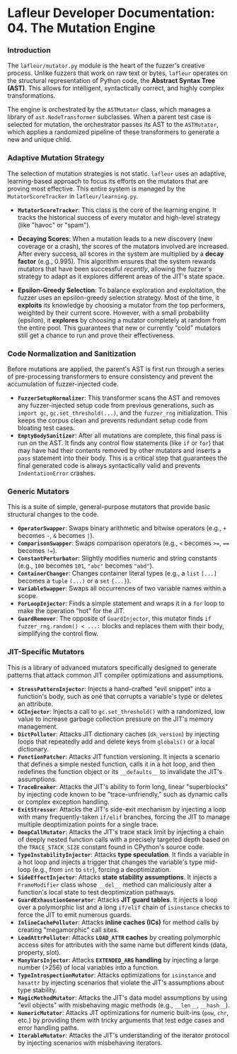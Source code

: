 # Lafleur Developer Documentation: 04. The Mutation Engine

### Introduction

The `lafleur/mutator.py` module is the heart of the fuzzer's creative process. Unlike fuzzers that work on raw text or bytes, `lafleur` operates on the structural representation of Python code, the **Abstract Syntax Tree (AST)**. This allows for intelligent, syntactically correct, and highly complex transformations.

The engine is orchestrated by the `ASTMutator` class, which manages a library of `ast.NodeTransformer` subclasses. When a parent test case is selected for mutation, the orchestrator passes its AST to the `ASTMutator`, which applies a randomized pipeline of these transformers to generate a new and unique child.

### Adaptive Mutation Strategy

The selection of mutation strategies is not static. `lafleur` uses an adaptive, learning-based approach to focus its efforts on the mutators that are proving most effective. This entire system is managed by the `MutatorScoreTracker` in `lafleur/learning.py`.

* **`MutatorScoreTracker`**: This class is the core of the learning engine. It tracks the historical success of every mutator and high-level strategy (like "havoc" or "spam").

* **Decaying Scores**: When a mutation leads to a new discovery (new coverage or a crash), the scores of the mutators involved are increased. After every success, all scores in the system are multiplied by a **decay factor** (e.g., 0.995). This algorithm ensures that the system rewards mutators that have been successful *recently*, allowing the fuzzer's strategy to adapt as it explores different areas of the JIT's state space.

* **Epsilon-Greedy Selection**: To balance exploration and exploitation, the fuzzer uses an epsilon-greedy selection strategy. Most of the time, it **exploits** its knowledge by choosing a mutator from the top performers, weighted by their current score. However, with a small probability (epsilon), it **explores** by choosing a mutator completely at random from the entire pool. This guarantees that new or currently "cold" mutators still get a chance to run and prove their effectiveness.

### Code Normalization and Sanitization

Before mutations are applied, the parent's AST is first run through a series of pre-processing transformers to ensure consistency and prevent the accumulation of fuzzer-injected code.

* **`FuzzerSetupNormalizer`**: This transformer scans the AST and removes any fuzzer-injected setup code from previous generations, such as `import gc`, `gc.set_threshold(...)`, and the `fuzzer_rng` initialization. This keeps the corpus clean and prevents redundant setup code from bloating test cases.
* **`EmptyBodySanitizer`**: After all mutations are complete, this final pass is run on the AST. It finds any control flow statements (like `if` or `for`) that may have had their contents removed by other mutators and inserts a `pass` statement into their body. This is a critical step that guarantees the final generated code is always syntactically valid and prevents `IndentationError` crashes.

### Generic Mutators

This is a suite of simple, general-purpose mutators that provide basic structural changes to the code.

* **`OperatorSwapper`**: Swaps binary arithmetic and bitwise operators (e.g., `+` becomes `-`, `&` becomes `|`).
* **`ComparisonSwapper`**: Swaps comparison operators (e.g., `<` becomes `>=`, `==` becomes `!=`).
* **`ConstantPerturbator`**: Slightly modifies numeric and string constants (e.g., `100` becomes `101`, `"abc"` becomes `"abd"`).
* **`ContainerChanger`**: Changes container literal types (e.g., a `list` `[...]` becomes a `tuple` `(...)` or a `set` `{...}`).
* **`VariableSwapper`**: Swaps all occurrences of two variable names within a scope.
* **`ForLoopInjector`**: Finds a simple statement and wraps it in a `for` loop to make the operation "hot" for the JIT.
* **`GuardRemover`**: The opposite of `GuardInjector`, this mutator finds `if fuzzer_rng.random() < ...:` blocks and replaces them with their body, simplifying the control flow.

### JIT-Specific Mutators

This is a library of advanced mutators specifically designed to generate patterns that attack common JIT compiler optimizations and assumptions.

* **`StressPatternInjector`**: Injects a hand-crafted "evil snippet" into a function's body, such as one that corrupts a variable's type or deletes an attribute.
* **`GCInjector`**: Injects a call to `gc.set_threshold()` with a randomized, low value to increase garbage collection pressure on the JIT's memory management.
* **`DictPolluter`**: Attacks JIT dictionary caches (`dk_version`) by injecting loops that repeatedly add and delete keys from `globals()` or a local dictionary.
* **`FunctionPatcher`**: Attacks JIT function versioning. It injects a scenario that defines a simple nested function, calls it in a hot loop, and then redefines the function object or its `__defaults__` to invalidate the JIT's assumptions.
* **`TraceBreaker`**: Attacks the JIT's ability to form long, linear "superblocks" by injecting code known to be "trace-unfriendly," such as dynamic calls or complex exception handling.
* **`ExitStresser`**: Attacks the JIT's side-exit mechanism by injecting a loop with many frequently-taken `if/elif` branches, forcing the JIT to manage multiple deoptimization points for a single trace.
* **`DeepCallMutator`**: Attacks the JIT's trace stack limit by injecting a chain of deeply nested function calls with a precisely targeted depth based on the `TRACE_STACK_SIZE` constant found in CPython's source code.
* **`TypeInstabilityInjector`**: Attacks **type speculation**. It finds a variable in a hot loop and injects a trigger that changes the variable's type mid-loop (e.g., from `int` to `str`), forcing a deoptimization.
* **`SideEffectInjector`**: Attacks **state stability assumptions**. It injects a `FrameModifier` class whose `__del__` method can maliciously alter a function's local state to test deoptimization pathways.
* **`GuardExhaustionGenerator`**: Attacks **JIT guard tables**. It injects a loop over a polymorphic list and a long `if/elif` chain of `isinstance` checks to force the JIT to emit numerous guards.
* **`InlineCachePolluter`**: Attacks **inline caches (ICs)** for method calls by creating "megamorphic" call sites.
* **`LoadAttrPolluter`**: Attacks **`LOAD_ATTR` caches** by creating polymorphic access sites for attributes with the same name but different kinds (data, property, slot).
* **`ManyVarsInjector`**: Attacks **`EXTENDED_ARG` handling** by injecting a large number (>256) of local variables into a function.
* **`TypeIntrospectionMutator`**: Attacks optimizations for `isinstance` and `hasattr` by injecting scenarios that violate the JIT's assumptions about type stability.
* **`MagicMethodMutator`**: Attacks the JIT's data model assumptions by using "evil objects" with misbehaving magic methods (e.g., `__len__`, `__hash__`).
* **`NumericMutator`**: Attacks JIT optimizations for numeric built-ins (`pow`, `chr`, etc.) by providing them with tricky arguments that test edge cases and error handling paths.
* **`IterableMutator`**: Attacks the JIT's understanding of the iterator protocol by injecting scenarios with misbehaving iterators.
